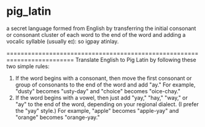 # pig_latin
a secret language formed from English by transferring the initial consonant or consonant cluster of each word to the end of the word and adding a vocalic syllable (usually eɪ): so igpay atinlay.

=========================================================================
Translate English to Pig Latin by following these two simple rules:

1. If the word begins with a consonant, then move the first consonant or group of consonants to the end of the word and add "ay."       For example, "dusty" becomes "usty-day" and "choice" becomes "oice-chay."
2. If the word begins with a vowel, then just add "yay," "hay," "way," or "ay" to the end of the word, depending on your regional dialect. (I prefer the "yay" style.) For example, "apple" becomes "apple-yay" and "orange" becomes "orange-yay."


